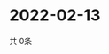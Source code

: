 # 2022-02-13
  共 0条

  <!-- BEGIN -->
  <!-- 最后更新时间Sun Feb 13 2022 02:22:26 GMT+0000 (Coordinated Universal Time) -->
  
  <!-- END -->
  
  